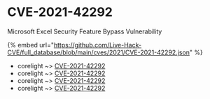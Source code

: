 # CVE-2021-42292

Microsoft Excel Security Feature Bypass Vulnerability

{% embed url="https://github.com/Live-Hack-CVE/full_database/blob/main/cves/2021/CVE-2021-42292.json" %}


* corelight ~> [CVE-2021-42292](https://www.alice-snow.ru/2021/database/cve-2021-42292/cve-2021-42292-corelight)
* corelight ~> [CVE-2021-42292](https://www.alice-snow.ru/2021/database/cve-2021-42292/cve-2021-42292-corelight)
* corelight ~> [CVE-2021-42292](https://www.alice-snow.ru/2021/database/cve-2021-42292/cve-2021-42292-corelight)
* corelight ~> [CVE-2021-42292](https://www.alice-snow.ru/2021/database/cve-2021-42292/cve-2021-42292-corelight)